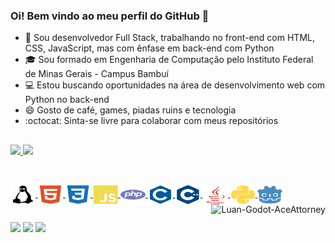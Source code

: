 ### Oi! Bem vindo ao meu perfil do GitHub 👋

- 🌱 Sou desenvolvedor Full Stack, trabalhando no front-end com HTML, CSS, JavaScript, mas com ênfase em back-end com Python
- 🎓 Sou formado em Engenharia de Computação pelo Instituto Federal de Minas Gerais - Campus Bambuí
- 💻 Estou buscando oportunidades na área de desenvolvimento web com Python no back-end
- 😄 Gosto de café, games, piadas ruins e tecnologia
- :octocat: Sinta-se livre para colaborar com meus repositórios
##
<div>
  <a href="https://github.com/luanGoncas">
    <img height="180em" src="https://github-readme-stats.vercel.app/api?username=luanGoncas&show_icons=true&theme=tokyonight&include_all_commits=true&count_private=true"/>
    <img height="180em" src="https://github-readme-stats.vercel.app/api/top-langs/?username=luanGoncas&layout=compact&langs_count=16&theme=tokyonight"/>
</div>
  
##
<div style="display: inline_block"><br>
  <img align="center" alt="Luan-Linux" height="30" width="40" src="https://raw.githubusercontent.com/devicons/devicon/master/icons/linux/linux-plain.svg">
  <img align="center" alt="Luan-HTML" height="30" width="40" src="https://raw.githubusercontent.com/devicons/devicon/master/icons/html5/html5-plain.svg">
  <img align="center" alt="Luan-CSS" height="30" width="40" src="https://raw.githubusercontent.com/devicons/devicon/master/icons/css3/css3-plain.svg">
  <img align="center" alt="Luan-Js" height="30" width="40" src="https://raw.githubusercontent.com/devicons/devicon/master/icons/javascript/javascript-plain.svg">
  <img align="center" alt="Luan-PHP" height="30" width="40" src="https://raw.githubusercontent.com/devicons/devicon/master/icons/php/php-plain.svg">
  <img align="center" alt="Luan-C" height="30" width="40" src="https://raw.githubusercontent.com/devicons/devicon/master/icons/c/c-plain.svg">
  <img align="center" alt="Luan-CPlusPlus" height="30" width="40" src="https://raw.githubusercontent.com/devicons/devicon/master/icons/cplusplus/cplusplus-plain.svg">
  <img align="center" alt="Luan-Java" height="30" width="40" src="https://raw.githubusercontent.com/devicons/devicon/master/icons/java/java-plain.svg">
  <img align="center" alt="Luan-Python" height="30" width="40" src="https://raw.githubusercontent.com/devicons/devicon/master/icons/python/python-plain.svg">
  <img align="center" alt="Luan-Godot" height="30" width="40" src="https://raw.githubusercontent.com/devicons/devicon/master/icons/godot/godot-plain.svg">
  <img align="right" alt="Luan-Godot-AceAttorney" src="https://i.kym-cdn.com/photos/images/original/001/539/415/ff9.gif">
  
##

<div>
  <a href="mailto:luansantos95@hotmail.com"><img src="https://img.shields.io/badge/Microsoft_Outlook-0078D4?style=for-the-badge&logo=microsoft-outlook&logoColor=white" target="_blank"></a>
  <a href="mailto:luandarthgoncas@gmail.com"><img src="https://img.shields.io/badge/Gmail-D14836?style=for-the-badge&logo=gmail&logoColor=white" target="_blank"></a>
  <a href="https://www.linkedin.com/in/luangoncas/"><img src="https://img.shields.io/badge/LinkedIn-0077B5?style=for-the-badge&logo=linkedin&logoColor=white" target="_blank"></a>
  </div>
